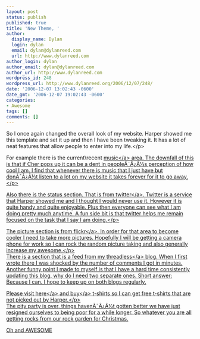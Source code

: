 ```yaml
---
layout: post
status: publish
published: true
title: 'New Theme, '
author:
  display_name: Dylan
  login: dylan
  email: dylan@dylanreed.com
  url: http://www.dylanreed.com
author_login: dylan
author_email: dylan@dylanreed.com
author_url: http://www.dylanreed.com
wordpress_id: 248
wordpress_url: http://www.dylanreed.org/2006/12/07/248/
date: '2006-12-07 13:02:43 -0600'
date_gmt: '2006-12-07 19:02:43 -0600'
categories:
- Awesome
tags: []
comments: []
---
```

<p class="MsoNormal">So I once again changed the overall look of my website. Harper showed me this template and set it up and then I have been tweaking it. It has a lot of neat features that allow people to enter into my life.<&#47;p></p>
<p class="MsoNormal">For example there is the current\recent <a href="http:&#47;&#47;www.last.fm&#47;user&#47;awesomeguy&#47;">music<&#47;a> area. The downfall of this is that if Cher pops up it can be a dent in people&Atilde;&macr;&Acirc;&iquest;&Acirc;&frac12;s perception of how cool I am. I find that whenever there is music that I just have but don&Atilde;&macr;&Acirc;&iquest;&Acirc;&frac12;t listen to a lot on my website it takes forever for it to go away.<&#47;p></p>
<p class="MsoNormal">Also there is the status section. That is from <a href="http:&#47;&#47;www.twitter.com&#47;home">twitter<&#47;a>. Twitter is a service that Harper showed me and I thought I would never use it. However it is quite handy and quite enjoyable. Plus then everyone can see what I am doing pretty much anytime. A fun side bit is that twitter helps me remain focused on the task that I say I am doing.<&#47;p></p>
<p class="MsoNormal">The picture section is from <a href="http:&#47;&#47;www.flickr.com&#47;photos&#47;dylansarah&#47;">flickr<&#47;a>. In order for that area to become cooler I need to take more pictures. Hopefully I will be getting a camera phone for work so I can rock the random picture taking and also generally increase my awesome.<&#47;p><br />
There is a section that is a feed from my <a href="http:&#47;&#47;www.threadless.com&#47;profile&#47;174696&#47;reallyreallyawesomeguy">threadless<&#47;a> blog. When I first wrote there I was shocked by the number of comments I got in minutes. Another funny point I made to myself is that I have a hard time consistently updating this blog, why do I need two separate ones. Short answer: Because I can. I hope to keep up on both blogs regularly.</p>
<p class="MsoNormal">Please visit <a href="http:&#47;&#47;www.threadless.com?streetteam=reallyreallyawesomeguy">here<&#47;a> and <a href="http:&#47;&#47;www.threadless.com?streetteam=reallyreallyawesomeguy">buy<&#47;a> t-shirts so I can get free t-shirts that are not picked out by Harper.<&#47;p><br />
The pity party is over, things haven&Atilde;&macr;&Acirc;&iquest;&Acirc;&frac12;t gotten better we have just resigned ourselves to being poor for a while longer. So whatever you are all getting rocks from our rock garden for Christmas.</p>
<p>Oh and AWESOME</p>
